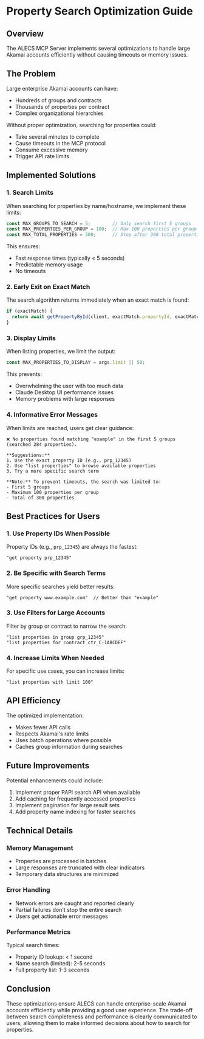 # Property Search Optimization Guide

## Overview

The ALECS MCP Server implements several optimizations to handle large Akamai accounts efficiently without causing timeouts or memory issues.

## The Problem

Large enterprise Akamai accounts can have:
- Hundreds of groups and contracts
- Thousands of properties per contract
- Complex organizational hierarchies

Without proper optimization, searching for properties could:
- Take several minutes to complete
- Cause timeouts in the MCP protocol
- Consume excessive memory
- Trigger API rate limits

## Implemented Solutions

### 1. Search Limits

When searching for properties by name/hostname, we implement these limits:

```typescript
const MAX_GROUPS_TO_SEARCH = 5;        // Only search first 5 groups
const MAX_PROPERTIES_PER_GROUP = 100;  // Max 100 properties per group
const MAX_TOTAL_PROPERTIES = 300;      // Stop after 300 total properties
```

This ensures:
- Fast response times (typically < 5 seconds)
- Predictable memory usage
- No timeouts

### 2. Early Exit on Exact Match

The search algorithm returns immediately when an exact match is found:

```typescript
if (exactMatch) {
  return await getPropertyById(client, exactMatch.propertyId, exactMatch);
}
```

### 3. Display Limits

When listing properties, we limit the output:

```typescript
const MAX_PROPERTIES_TO_DISPLAY = args.limit || 50;
```

This prevents:
- Overwhelming the user with too much data
- Claude Desktop UI performance issues
- Memory problems with large responses

### 4. Informative Error Messages

When limits are reached, users get clear guidance:

```
❌ No properties found matching "example" in the first 5 groups (searched 284 properties).

**Suggestions:**
1. Use the exact property ID (e.g., prp_12345)
2. Use "list properties" to browse available properties
3. Try a more specific search term

**Note:** To prevent timeouts, the search was limited to:
- First 5 groups
- Maximum 100 properties per group
- Total of 300 properties
```

## Best Practices for Users

### 1. Use Property IDs When Possible

Property IDs (e.g., `prp_12345`) are always the fastest:
```
"get property prp_12345"
```

### 2. Be Specific with Search Terms

More specific searches yield better results:
```
"get property www.example.com"  // Better than "example"
```

### 3. Use Filters for Large Accounts

Filter by group or contract to narrow the search:
```
"list properties in group grp_12345"
"list properties for contract ctr_C-1ABCDEF"
```

### 4. Increase Limits When Needed

For specific use cases, you can increase limits:
```
"list properties with limit 100"
```

## API Efficiency

The optimized implementation:
- Makes fewer API calls
- Respects Akamai's rate limits
- Uses batch operations where possible
- Caches group information during searches

## Future Improvements

Potential enhancements could include:
1. Implement proper PAPI search API when available
2. Add caching for frequently accessed properties
3. Implement pagination for large result sets
4. Add property name indexing for faster searches

## Technical Details

### Memory Management

- Properties are processed in batches
- Large responses are truncated with clear indicators
- Temporary data structures are minimized

### Error Handling

- Network errors are caught and reported clearly
- Partial failures don't stop the entire search
- Users get actionable error messages

### Performance Metrics

Typical search times:
- Property ID lookup: < 1 second
- Name search (limited): 2-5 seconds
- Full property list: 1-3 seconds

## Conclusion

These optimizations ensure ALECS can handle enterprise-scale Akamai accounts efficiently while providing a good user experience. The trade-off between search completeness and performance is clearly communicated to users, allowing them to make informed decisions about how to search for properties.